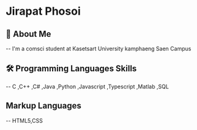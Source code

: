 
# Jirapat Phosoi

## 🚀 About Me
--  I'm a comsci student at Kasetsart University kamphaeng Saen Campus

## 🛠  Programming Languages Skills
--  C ,C++ ,C# ,Java ,Python ,Javascript ,Typescript ,Matlab ,SQL 

##  Markup Languages
--  HTML5,CSS
